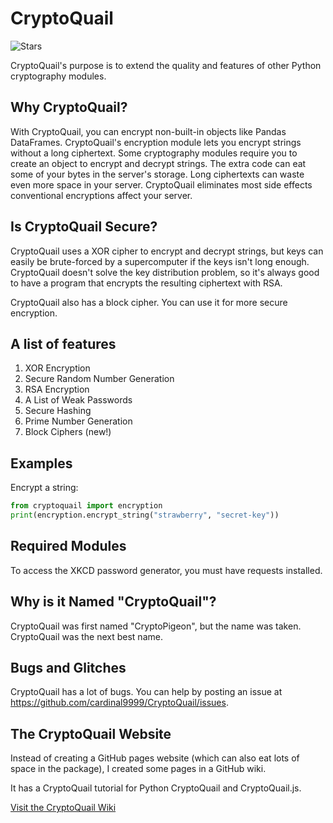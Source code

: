 # CryptoQuail

![Stars](https://img.shields.io/github/stars/cardinal9999/cryptoquail?style=social)

CryptoQuail's purpose is to extend the quality and features of other Python cryptography modules.
## Why CryptoQuail?
With CryptoQuail, you can encrypt non-built-in objects like Pandas DataFrames.
CryptoQuail's encryption module lets you encrypt strings without a long ciphertext. Some cryptography modules require you to create an object to encrypt and decrypt strings. The extra code can eat some of your bytes in the server's storage. Long ciphertexts can waste even more space in your server. CryptoQuail eliminates most side effects conventional encryptions affect your server.
## Is CryptoQuail Secure?
CryptoQuail uses a XOR cipher to encrypt and decrypt strings, but keys can easily be brute-forced by a supercomputer if the keys isn't long enough. CryptoQuail doesn't solve the key distribution problem, so it's always good to have a program that encrypts the resulting ciphertext with RSA.

CryptoQuail also has a block cipher. You can use it for more secure encryption.
## A list of features
1. XOR Encryption
2. Secure Random Number Generation
3. RSA Encryption
4. A List of Weak Passwords
5. Secure Hashing
6. Prime Number Generation
7. Block Ciphers (new!)
## Examples
Encrypt a string:
```py
from cryptoquail import encryption
print(encryption.encrypt_string("strawberry", "secret-key"))

```
## Required Modules
To access the XKCD password generator, you must have requests installed.

## Why is it Named "CryptoQuail"?
CryptoQuail was first named "CryptoPigeon", but the name was taken. CryptoQuail was the next best name.
## Bugs and Glitches
CryptoQuail has a lot of bugs. You can help by posting an issue at https://github.com/cardinal9999/CryptoQuail/issues.
## The CryptoQuail Website
Instead of creating a GitHub pages website (which can also eat lots of space in the package), I created some pages in a GitHub wiki.

It has a CryptoQuail tutorial for Python CryptoQuail and CryptoQuail.js.

[Visit the CryptoQuail Wiki](https://github.com/cardinal9999/CryptoQuail/wiki)
